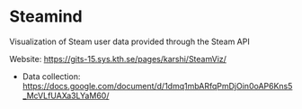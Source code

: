 # Steamind
Visualization of Steam user data provided through the Steam API

Website: https://gits-15.sys.kth.se/pages/karshi/SteamViz/

- Data collection: https://docs.google.com/document/d/1dmq1mbARfqPmDjOin0oAP6Kns5_McVLfUAXa3LYaM60/
